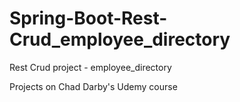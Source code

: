 # Spring-Boot-Rest-Crud_employee_directory
Rest Crud project - employee_directory

Projects on Chad Darby's Udemy course
